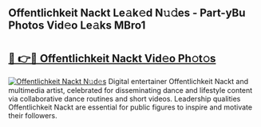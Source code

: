 ## Offentlichkeit Nackt Le𝚊k𝚎d N𝚞𝚍es - Part-yBu Photos Vid𝚎o Le𝚊ks MBro1

# <h2><a href="http://fb37yfh.evod.top/?m=Offentlichkeit+Nackt">🔗 👉🔴 Offentlichkeit Nackt Vid𝚎o Ph𝚘t𝚘s</a></h2>

[![Offentlichkeit Nackt N𝚞d𝚎s](https://i.imgur.com/8V9OHl7.gif)](http://fb37yfh.evod.top/?m=Offentlichkeit+Nackt)
Digital entertainer Offentlichkeit Nackt and multimedia artist, celebrated for disseminating dance and lifestyle content via collaborative dance routines and short videos. Leadership qualities Offentlichkeit Nackt are essential for public figures to inspire and motivate their followers. 
